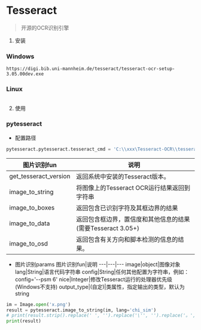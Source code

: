 # Tesseract
> 开源的OCR识别引擎

1. 安装
### Windows
```
https://digi.bib.uni-mannheim.de/tesseract/tesseract-ocr-setup-3.05.00dev.exe
```
### Linux
```
```

2. 使用
### pytesseract
* 配置路径
```python
pytesseract.pytesseract.tesseract_cmd = 'C:\\xxx\Tesseract-OCR\\tesseract.exe'
```
图片识别fun|说明
---|---
get_tesseract_version|返回系统中安装的Tesseract版本。
image_to_string|将图像上的Tesseract OCR运行结果返回到字符串
image_to_boxes|返回包含已识别字符及其框边界的结果
image_to_data|返回包含框边界，置信度和其他信息的结果(需要Tesseract 3.05+)
image_to_osd|返回包含有关方向和脚本检测的信息的结果。

* 图片识别params
图片识别fun|说明
---|---|---
image|object|图像对象
lang|String|语言代码字符串
config|String|任何其他配置为字符串，例如：config='--psm 6'
nice|Integer|修改Tesseract运行的处理器优先级(Windows不支持)
output_type|(自定)|类属性，指定输出的类型，默认为string

```python
im = Image.open('x.png')
result = pytesseract.image_to_string(im, lang='chi_sim')
# print(result.strip().replace(' ', '').replace('\'', '').replace('。', ''))
print(result)
```

###
